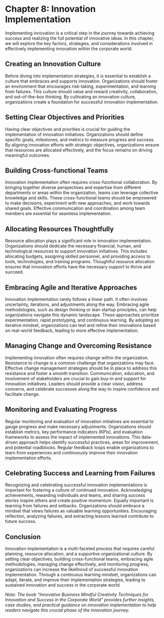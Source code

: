 Chapter 8: Innovation Implementation
====================================

Implementing innovation is a critical step in the journey towards achieving success and realizing the full potential of innovative ideas. In this chapter, we will explore the key factors, strategies, and considerations involved in effectively implementing innovation within the corporate world.

Creating an Innovation Culture
------------------------------

Before diving into implementation strategies, it is essential to establish a culture that embraces and supports innovation. Organizations should foster an environment that encourages risk-taking, experimentation, and learning from failures. This culture should value and reward creativity, collaboration, and out-of-the-box thinking. By cultivating an innovation culture, organizations create a foundation for successful innovation implementation.

Setting Clear Objectives and Priorities
---------------------------------------

Having clear objectives and priorities is crucial for guiding the implementation of innovation initiatives. Organizations should define specific goals, milestones, and metrics to measure progress and success. By aligning innovation efforts with strategic objectives, organizations ensure that resources are allocated effectively, and the focus remains on driving meaningful outcomes.

Building Cross-functional Teams
-------------------------------

Innovation implementation often requires cross-functional collaboration. By bringing together diverse perspectives and expertise from different departments or areas within the organization, teams can leverage collective knowledge and skills. These cross-functional teams should be empowered to make decisions, experiment with new approaches, and work towards shared goals. Effective communication and coordination among team members are essential for seamless implementation.

Allocating Resources Thoughtfully
---------------------------------

Resource allocation plays a significant role in innovation implementation. Organizations should dedicate the necessary financial, human, and technological resources to support innovation initiatives. This includes allocating budgets, assigning skilled personnel, and providing access to tools, technologies, and training programs. Thoughtful resource allocation ensures that innovation efforts have the necessary support to thrive and succeed.

Embracing Agile and Iterative Approaches
----------------------------------------

Innovation implementation rarely follows a linear path. It often involves uncertainty, iterations, and adjustments along the way. Embracing agile methodologies, such as design thinking or lean startup principles, can help organizations navigate this dynamic landscape. These approaches prioritize experimentation, rapid prototyping, and continuous learning. By adopting an iterative mindset, organizations can test and refine their innovations based on real-world feedback, leading to more effective implementation.

Managing Change and Overcoming Resistance
-----------------------------------------

Implementing innovation often requires change within the organization. Resistance to change is a common challenge that organizations may face. Effective change management strategies should be in place to address this resistance and foster a smooth transition. Communication, education, and involvement of stakeholders are crucial to gain buy-in and support for innovation initiatives. Leaders should provide a clear vision, address concerns, and celebrate successes along the way to inspire confidence and facilitate change.

Monitoring and Evaluating Progress
----------------------------------

Regular monitoring and evaluation of innovation initiatives are essential to gauge progress and make necessary adjustments. Organizations should establish metrics, key performance indicators (KPIs), and evaluation frameworks to assess the impact of implemented innovations. This data-driven approach helps identify successful practices, areas for improvement, and potential roadblocks. Regular feedback loops enable organizations to learn from experiences and continuously improve their innovation implementation efforts.

Celebrating Success and Learning from Failures
----------------------------------------------

Recognizing and celebrating successful innovation implementations is important for fostering a culture of continued innovation. Acknowledging achievements, rewarding individuals and teams, and sharing success stories inspire others and create positive momentum. Equally important is learning from failures and setbacks. Organizations should embrace a mindset that views failures as valuable learning opportunities. Encouraging reflection, analyzing failures, and extracting lessons learned contribute to future success.

Conclusion
----------

Innovation implementation is a multi-faceted process that requires careful planning, resource allocation, and a supportive organizational culture. By setting clear objectives, building cross-functional teams, embracing agile methodologies, managing change effectively, and monitoring progress, organizations can increase the likelihood of successful innovation implementation. Through a continuous learning mindset, organizations can adapt, iterate, and improve their implementation strategies, leading to sustained innovation and success in the corporate world.

*Note: The book "Innovative Business Mindful Creativity Techniques for Innovation and Success in the Corporate World" provides further insights, case studies, and practical guidance on innovation implementation to help readers navigate this crucial phase of the innovation journey.*
